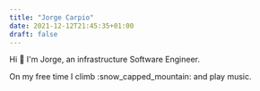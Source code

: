 ```yaml
---
title: "Jorge Carpio"
date: 2021-12-12T21:45:35+01:00
draft: false
---
```


Hi :wave: I'm Jorge, an infrastructure Software Engineer.

On my free time I climb :snow_capped_mountain: and play music.
